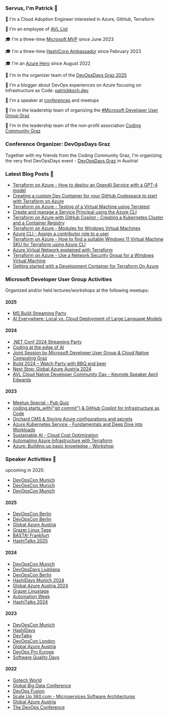 ### Servus, I'm Patrick 👋

:rocket: I'm a Cloud Adoption Engineer interested in Azure, GitHub, Terraform

:construction_worker: I'm an employee of [AVL List](https://www.avl.com)

:mortar_board: I'm a three-time [Microsoft MVP](https://mvp.microsoft.com/de-de/PublicProfile/5005313?fullName=Patrick%20Koch) since June 2023

:mortar_board: I'm a three-time [HashiCorp Ambassador](https://www.credly.com/badges/baf99553-aa47-4d00-b5a6-1afd692d35dc) since February 2023

:mortar_board: I'm an [Azure Hero](https://www.azureheroes.community/user/15856) since August 2022

:speech_balloon: I'm in the organizer team of the [DevOpsDays Graz 2025](https://www.devopsdays.at/)

📝 I'm a blogger about DevOps experiences on Azure focusing on Infrastructure as Code: [patrickkoch.dev](https://www.patrickkoch.dev/posts/)

:speech_balloon: I'm a speaker at [conferences](https://www.patrickkoch.dev/conferences/) and meetups

:school: I'm in the leadership team of organizing the [#Microsoft Developer User Group Graz](https://www.meetup.com/de-DE/microsoftdevelopergraz/) 

:construction_worker: I'm in the leadership team of the non-profit association [Coding Community Graz](https://coding-community.at/)

### Conference Organizer: DevOpsDays Graz

Together with my friends from the Coding Community Graz, I'm organizing the very first DevOpsDays event - [DevOpsDays Graz](https://www.devopsdays.at/) in Austria!

### Latest Blog Posts 📝
  * [Terraform on Azure - How to deploy an OpenAI Service with a GPT-4 model](https://www.patrickkoch.dev/posts/post_35/)
  * [Creating a custom Dev Container for your GitHub Codespace to start with Terraform on Azure](https://www.patrickkoch.dev/posts/post_34/)
  * [Terraform on Azure - Testing of a Virtual Machine using Terratest](https://www.patrickkoch.dev/posts/post_33/)
  * [Create and manage a Service Principal using the Azure CLI](https://www.patrickkoch.dev/posts/post_32/)
  * [Terraform on Azure with GitHub Copilot - Creating a Kubernetes Cluster and a Container Registry](https://www.patrickkoch.dev/posts/post_31/)
  * [Terraform on Azure - Modules for Windows Virtual Machines](https://www.patrickkoch.dev/posts/post_30/)
  * [Azure CLI - Assign a contributor role to a user](https://www.patrickkoch.dev/posts/post_29/)
  * [Terraform on Azure - How to find a suitable Windows 11 Virtual Machine SKU for Terraform using Azure CLI](https://www.patrickkoch.dev/posts/post_27/)
  * [Azure Virtual Network explained with Terraform](https://www.patrickkoch.dev/posts/post_26/)
  * [Terraform on Azure - Use a Network Security Group for a Windows Virtual Machine](https://www.patrickkoch.dev/posts/post_25/)
  * [Getting started with a Development Container for Terraform On Azure](https://www.patrickkoch.dev/posts/post_24/)

### Microsoft Developer User Group Activities 

Organized and/or held lectures/workshops at the following meetups:

#### 2025
 * [MS Build Streaming Party](https://www.meetup.com/microsoftdevelopergraz/events/307527107)
 * [AI Everywhere: Local vs. Cloud Deployment of Large Language Models](https://www.meetup.com/microsoftdevelopergraz/events/306574491/)

#### 2024
   * [.NET Conf 2024 Streaming Party](https://www.meetup.com/microsoftdevelopergraz/events/303812805)
   * [Coding at the edge of AI](https://www.meetup.com/microsoftdevelopergraz/events/30352548)
   * [Joint Session by Microsoft Developer User Group & Cloud Native Computing Graz](https://www.meetup.com/microsoftdevelopergraz/events/301828751)
   * [Build 2024 – Watch Party with BBQ and beer](https://www.meetup.com/microsoftdevelopergraz/events/300495971/)
   * [Next Stop: Global Azure Austria 2024](https://www.meetup.com/microsoftdevelopergraz/events/299908693/)
   * [AVL Cloud Native Developer Community Day - Keynote Speaker April Edwards](https://www.meetup.com/de-DE/microsoftdevelopergraz/events/298883980/)
#### 2023
   * [Meetup Special - Pub Quiz](https://www.meetup.com/de-DE/microsoftdevelopergraz/events/296400605/)
   * [coding.starts_with("git commit") & GitHub Copilot for Infrastructure as Code](https://www.meetup.com/de-DE/microsoftdevelopergraz/events/296129603/)
   * [Orchard CMS & Storing Azure configurations and secrets](https://www.meetup.com/de-DE/microsoftdevelopergraz/events/293881924/)
   * [Azure Kubernetes Service - Fundamentals and Deep Dive into Workloads](https://www.meetup.com/de-DE/microsoftdevelopergraz/events/292067786/)
   * [Sustainable AI - Cloud Cost Optimization](https://www.meetup.com/de-DE/microsoftdevelopergraz/events/290191576/)
   * [Automating Azure Infrastructure with Terraform](https://www.meetup.com/microsoftdevelopergraz/events/289763690/)
   * [Azure: Building up basic knowledge - Workshop](https://www.meetup.com/microsoftdevelopergraz/events/288434666/)

### Speaker Activities 🎤

upcoming in 2025:
   * [DevOpsCon Munich](https://devopscon.io/cloud-platforms-serverless/terraform-iac-github-automation/)
   * [DevOpsCon Munich](https://devopscon.io/cloud-platforms-serverless/terraform-workshop/)
   * [DevOpsCon Munich](https://devopscon.io/cloud-platforms-serverless/terraform-iac-introduction/)

#### 2025
   * [DevOpsCon Berlin](https://devopscon.io/cloud-platforms-serverless/automating-terraform-with-github/)
   * [DevOpsCon Berlin](https://devopscon.io/cloud-platforms-serverless/terraform-workshop/)
   * [Global Azure Austria](https://globalazure.at/sessions/#3)
   * [Grazer Linux Tage](https://pretalx.linuxtage.at/glt25/speaker/VTRMJZ/)
   * [BASTA! Frankfurt](https://basta.net/speaker/patrick-koch/)
   * [HashiTalks 2025](https://events.hashicorp.com/hashitalks2025)
     
#### 2024  
   * [DevOpsCon Munich](https://devopscon.io/speaker/patrick-koch/)
   * [DevOpsDays Ljubljana](https://devopsdays.si/)
   * [DevOpsCon Berlin](https://devopscon.io/speaker/patrick-koch/)
   * [HashiDays Munich 2024](https://www.hashicorp.com/conferences/hashidays/munich#agenda)
   * [Global Azure Austria 2024](https://www.youtube.com/live/x0xlzGjKcf4)
   * [Grazer Linuxtage](https://pretalx.linuxtage.at/glt24/speaker/VTRMJZ/)
   * [Automation Week](https://www.hiphops.io/automation-week)
   * [HashiTalks 2024](https://www.hashicorp.com/blog/hashitalks-2024-24-hours-of-virtual-knowledge-sharing)

#### 2023
   * [DevOpsCon Munich](https://devopscon.io/cloud-platforms-serverless/common-cloud-migration-pain-points/)
   * [HashiDays](https://hashidays.com/munich/#speakers)
   * [DevTalks](https://www.devtalks.ro/)
   * [DevOpsCon London](https://devopscon.io/speaker/patrick-koch/)
   * [Global Azure Austria](https://globalazure.at/speakers/)
   * [DevOps Pro Europe](https://events.pinetool.ai/2928/#speakers/848962?referrer%5Bpathname%5D=%2Fspeakers&referrer%5Bsearch%5D=&referrer%5Btitle%5D=Speakers)
   * [Software Quality Days](https://www.software-quality-days.com/programm)
 
#### 2022
   * [Gotech World](https://www.patrickkoch.dev/conferences/conference_16/)
   * [Global Big Data Conference](https://www.patrickkoch.dev/conferences/conference_15/)
   * [DevOps Fusion](https://www.patrickkoch.dev/conferences/conference_14/)
   * [Scale Up 360.com - Microservices Software Architectures](https://www.patrickkoch.dev/conferences/conference_13/)
   * [Global Azure Austria](https://www.patrickkoch.dev/conferences/conference_12/)
   * [The DevOps Conference](https://www.patrickkoch.dev/conferences/conference_11/)


